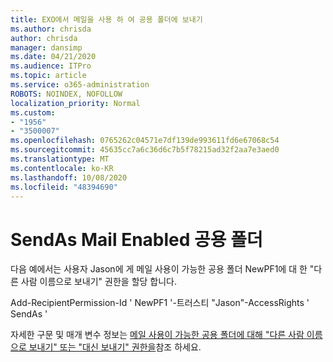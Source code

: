 ```yaml
---
title: EXO에서 메일을 사용 하 여 공용 폴더에 보내기
ms.author: chrisda
author: chrisda
manager: dansimp
ms.date: 04/21/2020
ms.audience: ITPro
ms.topic: article
ms.service: o365-administration
ROBOTS: NOINDEX, NOFOLLOW
localization_priority: Normal
ms.custom:
- "1956"
- "3500007"
ms.openlocfilehash: 0765262c04571e7df139de993611fd6e67068c54
ms.sourcegitcommit: 45635cc7a6c36d6c7b5f78215ad32f2aa7e3aed0
ms.translationtype: MT
ms.contentlocale: ko-KR
ms.lasthandoff: 10/08/2020
ms.locfileid: "48394690"
---
```

# <a name="sendas-mail-enabled-public-folder"></a>SendAs Mail Enabled 공용 폴더

다음 예에서는 사용자 Jason에 게 메일 사용이 가능한 공용 폴더 NewPF1에 대 한 "다른 사람 이름으로 보내기" 권한을 할당 합니다.

Add-RecipientPermission-Id ' NewPF1 '-트러스티 "Jason"-AccessRights ' SendAs '

자세한 구문 및 매개 변수 정보는 [메일 사용이 가능한 공용 폴더에 대해 "다른 사람 이름으로 보내기" 또는 "대신 보내기" 권한을](https://docs.microsoft.com/exchange/collaboration-exo/public-folders/assign-permissions-mail-enabled-pfs)참조 하세요.
